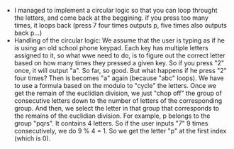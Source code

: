- I managed to implement a circular logic so that you can loop throught the letters, and come back at the beggining. if you press too many times, it loops back (press 7 four times outputs p, five times also outputs back p...)  
- Handling of the circular logic: We assume that the user is typing as if he is using an old school phone keypad.
 Each key has multiple letters assigned to it, so what wwe need to do, is to figure out the correct letter based on how many times they pressed a given key. 
 So if you press "2" once, it will output "a". So far, so good. But what happens if he press "2" four times? Then is becomes "a" again (because "abc" loops).
 We have to use a formula based on the modulo to "cycle" the letters. 
 Once we get the remain of the euclidian division, we just "chop off" the group of consecutive letters down to the number of letters of the corresponding group. 
 And then, we select the letter in that group that corresponds to the remains of the euclidian division. For example, p belongs to the group "pqrs". It contains 4 letters. 
 So if the user inputs "7" 9 times consecutively, we do 9 % 4 = 1. So we get the letter "p" at the first index (which is 0).
